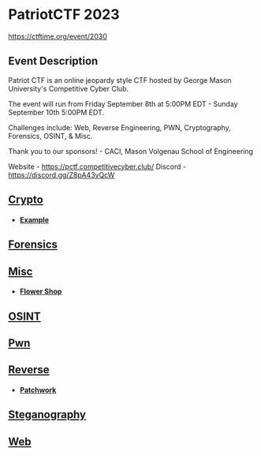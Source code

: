 # PatriotCTF 2023

https://ctftime.org/event/2030

## Event Description

Patriot CTF is an online jeopardy style CTF hosted by George Mason University's Competitive Cyber Club.

The event will run from Friday September 8th at 5:00PM EDT - Sunday September 10th 5:00PM EDT.

Challenges include: Web, Reverse Engineering, PWN, Cryptography, Forensics, OSINT, & Misc.

Thank you to our sponsors! - CACI, Mason Volgenau School of Engineering

Website - https://pctf.competitivecyber.club/
Discord - https://discord.gg/Z8pA43vQcW

## [Crypto](<Crypto>)
 * #### [Example](<Crypto/Example/>)
## [Forensics](<Forensics>)
## [Misc](<Misc>)
 * #### [Flower Shop](<Misc/Flower Shop/>)
## [OSINT](<OSINT>)
## [Pwn](<Pwn>)
## [Reverse](<Reverse>)
 * #### [Patchwork](<Reverse/Patchwork/>)
## [Steganography](<Steganography>)
## [Web](<Web>)
